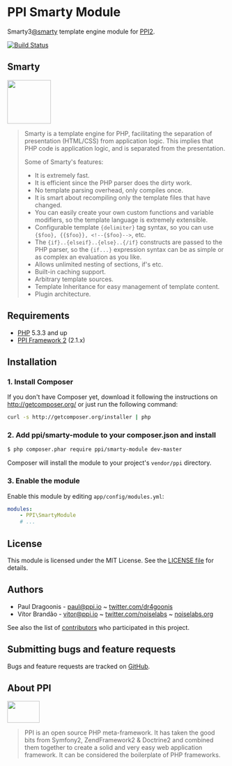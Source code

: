 PPI Smarty Module
=================

[@php]:     http://php.net/         "PHP: Hypertext Preprocessor"
[@ppi]:     http://ppi.io/          "PPI Framework - The PHP Meta Framework!"
[@smarty]:  http://www.smarty.net/  "The compiling PHP template engine"

Smarty3[@smarty] template engine module for [PPI2][@ppi].

[![Build Status](https://secure.travis-ci.org/ppi/ppi-smarty-module.png)](http://travis-ci.org/ppi/ppi-smarty-module)

Smarty
------

<img src="https://www.arvixe.com/images/landing_pages/smarty_hosting.png" height="100" />

> Smarty is a template engine for PHP, facilitating the separation of presentation (HTML/CSS) from application logic.
> This implies that PHP code is application logic, and is separated from the presentation.
>
> Some of Smarty's features:
>
> * It is extremely fast.
> * It is efficient since the PHP parser does the dirty work.
> * No template parsing overhead, only compiles once.
> * It is smart about recompiling only the template files that have changed.
> * You can easily create your own custom functions and variable modifiers, so the template language is extremely extensible.
> * Configurable template `{delimiter}` tag syntax, so you can use `{$foo}, {{$foo}}, <!--{$foo}-->`, etc.
> * The `{if}..{elseif}..{else}..{/if}` constructs are passed to the PHP parser, so the `{if...}` expression syntax can be as simple or as complex an evaluation as you like.
> * Allows unlimited nesting of sections, if's etc.
> * Built-in caching support.
> * Arbitrary template sources.
> * Template Inheritance for easy management of template content.
> * Plugin architecture.


Requirements
------------

* [PHP][@php] 5.3.3 and up
* [PPI Framework 2][@ppi] (2.1.x)

Installation
------------

### 1. Install Composer

If you don't have Composer yet, download it following the instructions on
http://getcomposer.org/ or just run the following command:

``` bash
curl -s http://getcomposer.org/installer | php
```

### 2. Add ppi/smarty-module to your composer.json and install

``` bash
$ php composer.phar require ppi/smarty-module dev-master
```

Composer will install the module to your project's `vendor/ppi` directory.

### 3. Enable the module

Enable this module by editing `app/config/modules.yml`:

``` yml
modules:
    - PPI\SmartyModule
    # ...
```

License
-------

This module is licensed under the MIT License. See the [LICENSE file](https://github.com/ppi/ppi-smarty-module/blob/master/LICENSE) for details.

Authors
-------

* Paul Dragoonis - <paul@ppi.io> ~ [twitter.com/dr4goonis](http://twitter.com/dr4goonis)
* Vítor Brandão - <vitor@ppi.io> ~ [twitter.com/noiselabs](http://twitter.com/noiselabs) ~ [noiselabs.org](http://noiselabs.org)

See also the list of [contributors](https://github.com/ppi/ppi-smarty-module/contributors) who participated in this project.

Submitting bugs and feature requests
------------------------------------

Bugs and feature requests are tracked on [GitHub](https://github.com/ppi/ppi-smarty-module/issues).

About PPI
---------

<img src="https://upload.wikimedia.org/wikipedia/commons/7/7d/Ppi-framework-logo.png" width="74" height="50" />

> PPI is an open source PHP meta-framework. It has taken the good bits from Symfony2, ZendFramework2 & Doctrine2 and combined them together to create a solid and very easy web application framework. It can be considered the boilerplate of PHP frameworks.
